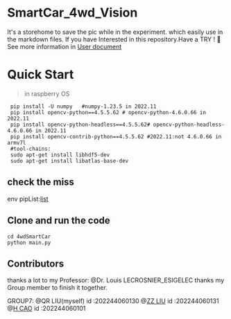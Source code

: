 # SmartCar_4wd_Vision

It's a storehome to save the pic while in the experiment.
which easily use in the markdown files.
If you have Interested in this repository.Have a TRY ! 🤩  See more information in [User document](RaspberryPI%204B%20SmartCar%20Develop%20document.md)

# Quick Start
> in raspberry OS
```shell
 pip install -U numpy	#numpy-1.23.5 in 2022.11
 pip install opencv-python==4.5.5.62 # opencv-python-4.6.0.66 in 2022.11
 pip install opencv-python-headless==4.5.5.62# opencv-python-headless-4.6.0.66 in 2022.11
 pip install opencv-contrib-python==4.5.5.62 #2022.11:not 4.6.0.66 in armv7l 
 #tool-chains:
 sudo apt-get install libhdf5-dev
 sudo apt-get install libatlas-base-dev
```
## check the miss
env pipList:[list](PipList.md)
## Clone and run the code
```shell
cd 4wdSmartCar
python main.py
```

## Contributors
thanks a lot to my Professor: @Dr. Louis LECROSNIER_ESIGELEC
thanks my Group member to finish it together.


GROUP7:
@QR LIU(myself) id :202244060130
@[ZZ LIU](https://github.com/Axxzd)         id :202244060131
@[H CAO](https://github.com/dochcch)          id :202244060101
